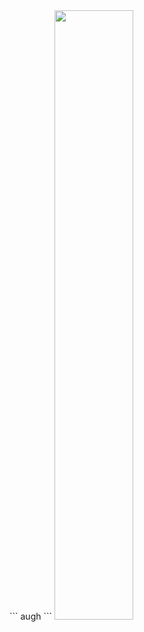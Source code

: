 
<body>
  ```
  augh
  ``` 
  <img src="./295ebc053af91666ca23dfdab8a81ba0.gif" width="50%" height="50%"/>
</body>

